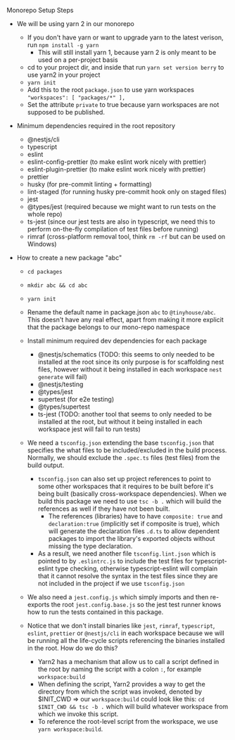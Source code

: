 Monorepo Setup Steps
- We will be using yarn 2 in our monorepo
  - If you don't have yarn or want to upgrade yarn to the latest verison, run `npm install -g yarn`
    - This will still install yarn 1, because yarn 2 is only meant to be used on a per-project basis
  - cd to your project dir, and inside that run `yarn set version berry` to use yarn2 in your project
  - `yarn init`
  - Add this to the root `package.json` to use yarn workspaces
  `"workspaces": [
    "packages/*"
  ],`
  - Set the attribute `private` to true because yarn workspaces are not supposed to be published.


- Minimum dependencies required in the root repository
  - @nestjs/cli
  - typescript
  - eslint
  - eslint-config-prettier (to make eslint work nicely with prettier)
  - eslint-plugin-prettier (to make eslint work nicely with prettier)
  - prettier
  - husky (for pre-commit linting + formatting)
  - lint-staged (for running husky pre-commit hook only on staged files)
  - jest
  - @types/jest (required because we might want to run tests on the whole repo)
  - ts-jest (since our jest tests are also in typescript, we need this to perform on-the-fly compilation of test files before running)
  - rimraf (cross-platform removal tool, think `rm -rf` but can be used on Windows)


- How to create a new package "abc"
  - `cd packages`
  - `mkdir abc && cd abc`
  - `yarn init`
  - Rename the default name in package.json `abc` to `@tinyhouse/abc`. This doesn't have any real effect, apart from making
  it more explicit that the package belongs to our mono-repo namespace
  - Install minimum required dev dependencies for each package
    - @nestjs/schematics (TODO: this seems to only needed to be installed at the root since its only purpose is for scaffolding nest files, however without it being installed in each workspace `nest generate` will fail)
    - @nestjs/testing
    - @types/jest
    - supertest (for e2e testing)
    - @types/supertest
    - ts-jest (TODO: another tool that seems to only needed to be installed at the root, but without it being installed in each workspace jest will fail to run tests)
  - We need a `tsconfig.json` extending the base `tsconfig.json` that specifies the what files to be included/excluded in the build process. Normally, we should exclude the `.spec.ts` files (test files) from the build output.
    - `tsconfig.json` can also set up project references to point to some other workspaces that it requires to be built before it's being built (basically cross-workspace dependencies). When we build this package we need to use `tsc -b .` which will build the references as well if they have not been built.
      - The references (libraries) have to have `composite: true` and `declaration:true` (implicitly set if composite is true), which will generate the declaration files `.d.ts` to allow dependent packages to import the library's exported objects without missing the type declaration.
    - As a result, we need another file `tsconfig.lint.json` which is pointed to by `.eslintrc.js` to include the test files for typescript-eslint type checking, otherwise typescript-eslint will complain that it cannot resolve the syntax in the test files since they are not included in the project if we use `tsconfig.json`
  - We also need a `jest.config.js` which simply imports and then re-exports the root `jest.config.base.js` so the jest test runner knows how to run the tests contained in this package.


  - Notice that we don't install binaries like `jest`, `rimraf`, `typescript`, `eslint`, `prettier` or `@nestjs/cli` in each workspace because we will be running all the life-cycle scripts referencing the binaries installed in the root. How do we do this?
    - Yarn2 has a mechanism that allow us to call a script defined in the root by naming the script with a colon `:`,
    for example `workspace:build`
    - When defining the script, Yarn2 provides a way to get the directory from which the script was invoked, denoted by $INIT_CWD
      => our `workspace:build` could look like this: `cd $INIT_CWD && tsc -b .` which will build whatever workspace from which we invoke this script.
    - To reference the root-level script from the workspace, we use `yarn workspace:build`.